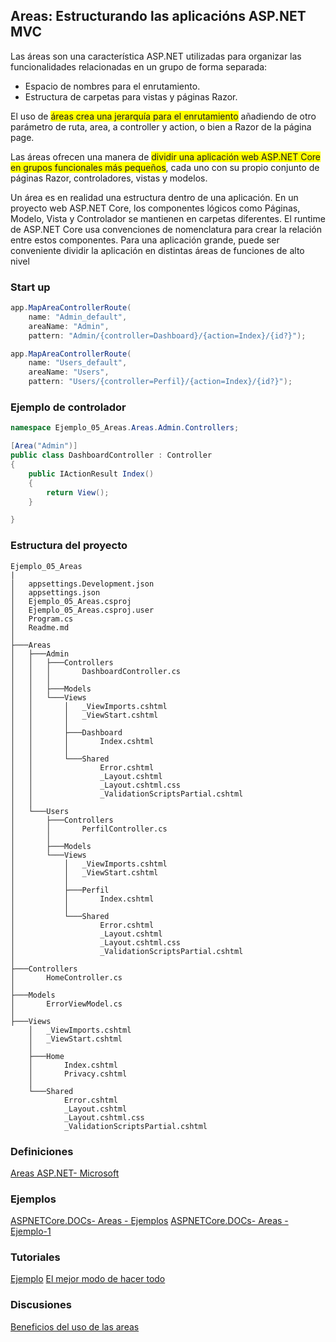 ﻿

## Areas: Estructurando las aplicacións ASP.NET MVC

Las áreas son una característica ASP.NET utilizadas para organizar las funcionalidades relacionadas en un grupo de forma separada:

- Espacio de nombres para el enrutamiento.
- Estructura de carpetas para vistas y páginas Razor.

El uso de <span style="background-color: yellow;">áreas crea una jerarquía para el enrutamiento</span> añadiendo de otro parámetro de ruta, area, a controller y action, o bien a Razor de la página page.

Las áreas ofrecen una manera de <span style="background-color: yellow;">dividir una aplicación web ASP.NET Core en grupos funcionales más pequeños</span>, cada uno con su propio conjunto de páginas Razor, controladores, vistas y modelos. 

Un área es en realidad una estructura dentro de una aplicación. En un proyecto web ASP.NET Core, los componentes lógicos como Páginas, Modelo, Vista y Controlador se mantienen en carpetas diferentes. El runtime de ASP.NET Core usa convenciones de nomenclatura para crear la relación entre estos componentes. Para una aplicación grande, puede ser conveniente dividir la aplicación en distintas áreas de funciones de alto nivel


### Start up
```csharp
app.MapAreaControllerRoute(
    name: "Admin_default",
    areaName: "Admin",
    pattern: "Admin/{controller=Dashboard}/{action=Index}/{id?}");

app.MapAreaControllerRoute(
    name: "Users_default",
    areaName: "Users",
    pattern: "Users/{controller=Perfil}/{action=Index}/{id?}");
```

### Ejemplo de controlador

```csharp
namespace Ejemplo_05_Areas.Areas.Admin.Controllers;

[Area("Admin")]
public class DashboardController : Controller
{
    public IActionResult Index()
    {
        return View();
    }

}
```

### Estructura del proyecto

```
Ejemplo_05_Areas
|
│   appsettings.Development.json
│   appsettings.json
│   Ejemplo_05_Areas.csproj
│   Ejemplo_05_Areas.csproj.user
│   Program.cs
│   Readme.md
│
├───Areas
│   ├───Admin
│   │   ├───Controllers
│   │   │       DashboardController.cs
│   │   │
│   │   ├───Models
│   │   └───Views
│   │       │   _ViewImports.cshtml
│   │       │   _ViewStart.cshtml
│   │       │
│   │       ├───Dashboard
│   │       │       Index.cshtml
│   │       │
│   │       └───Shared
│   │               Error.cshtml
│   │               _Layout.cshtml
│   │               _Layout.cshtml.css
│   │               _ValidationScriptsPartial.cshtml
│   │
│   └───Users
│       ├───Controllers
│       │       PerfilController.cs
│       │
│       ├───Models
│       └───Views
│           │   _ViewImports.cshtml
│           │   _ViewStart.cshtml
│           │
│           ├───Perfil
│           │       Index.cshtml
│           │
│           └───Shared
│                   Error.cshtml
│                   _Layout.cshtml
│                   _Layout.cshtml.css
│                   _ValidationScriptsPartial.cshtml
│
├───Controllers
│       HomeController.cs
│
├───Models
│       ErrorViewModel.cs
│
├───Views
    │   _ViewImports.cshtml
    │   _ViewStart.cshtml
    │
    ├───Home
    │       Index.cshtml
    │       Privacy.cshtml
    │
    └───Shared
            Error.cshtml
            _Layout.cshtml
            _Layout.cshtml.css
            _ValidationScriptsPartial.cshtml

```

### Definiciones
[Areas ASP.NET- Microsoft](https://learn.microsoft.com/es-es/aspnet/core/mvc/controllers/areas?view=aspnetcore-9.0)

### Ejemplos
[ASPNETCore.DOCs- Areas - Ejemplos](https://github.com/dotnet/AspNetCore.Docs/tree/main/aspnetcore/mvc/controllers/areas)
[ASPNETCore.DOCs- Areas - Ejemplo-1](https://github.com/dotnet/AspNetCore.Docs/blob/main/aspnetcore/mvc/controllers/areas/60samples/MVCareas/Program.cs)

### Tutoriales
[Ejemplo](https://medium.com/falafel-software/mvc-areas-with-asp-net-core-f15511b8454b)
[El mejor modo de hacer todo](https://sankarsan.wordpress.com/2012/04/14/asp-net-mvc-areasa-better-way-to-structure-the-application/)

### Discusiones
[Beneficios del uso de las areas](https://stackoverflow.com/questions/13069015/what-are-the-goals-and-benefits-of-using-areas)

